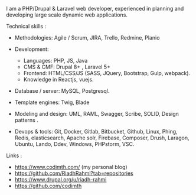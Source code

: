 I am a PHP/Drupal & Laravel web developer, experienced in planning and developing large scale dynamic web applications.

Technical skills :

  - Methodologies: Agile / Scrum, JIRA, Trello, Redmine, Planio

  - Development:
      - Languages: PHP, JS, Java
      - CMS & CMF: Drupal 8+ , Laravel 5+
      - Frontend: HTML/CSS/JS (SASS, JQuery, Bootstrap, Gulp, webpack).
      - Knowledge in Reactjs, vuejs.
  - Database / server: MySQL, Postgresql.
  - Template engines: Twig, Blade
  - Modeling and design: UML, RAML, Swagger, Scribe, SOLID, Design patterns .
  - Devops & tools: Git, Docker, Gitlab, Bitbucket, Github, Linux, Phing, Redis,
     elasticsearch, Apache solr, Firebase, Composer, Drush, Laragon, Ubuntu, Lando, Ddev, Windows, PHPstorm, VSC.

Links :
- https://www.codimth.com/ (my personal blog)
- https://github.com/RiadhRahmi?tab=repositories
- https://www.drupal.org/u/riadh-rahmi
- https://github.com/codimth

